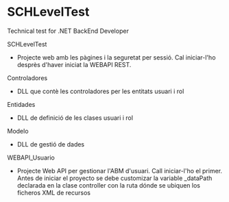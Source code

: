 # SCHLevelTest
Technical test for .NET BackEnd Developer

SCHLevelTest
  - Projecte web amb les pàgines i la seguretat per sessió. Cal iniciar-l'ho desprès d'haver iniciat la WEBAPI REST.
  
Controladores
  - DLL que contè les controladores per les entitats usuari i rol
  
Entidades
  - DLL de definició de les clases usuari i rol
  
Modelo
  - DLL de gestió de dades
  
WEBAPI_Usuario
  - Projecte Web API per gestionar l'ABM d'usuari. Call iniciar-l'ho el primer. Antes de iniciar el proyecto se debe customizar la variable _dataPath declarada en la clase controller con la ruta dónde se ubiquen los ficheros XML de recursos
